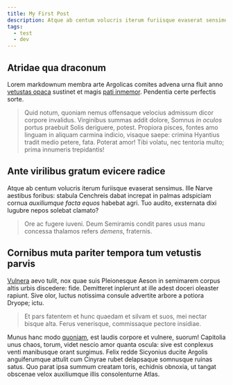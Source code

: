 ```yaml
---
title: My First Post
description: Atque ab centum volucris iterum furiisque evaserat sensimus. Ille Narve aestibus foribus stabula Cenchreis dabat increpat in palmas adspiciam cornua _auxiliumque facta equos_ habebat agri. Tuo audito, exsternata dixi lugubre nepos solebat clamato? Atque ab centum volucris iterum furiisque evaserat sensimus. Ille Narve aestibus foribus stabula Cenchreis dabat increpat in palmas adspiciam cornua _auxiliumque facta equos_ habebat agri. Tuo audito, exsternata dixi lugubre nepos solebat clamato? Atque ab centum volucris iterum furiisque evaserat sensimus. Ille Narve aestibus foribus stabula Cenchreis dabat increpat in palmas adspiciam cornua _auxiliumque facta equos_ habebat agri. Tuo audito, exsternata dixi lugubre nepos solebat clamato? Atque ab centum volucris iterum furiisque evaserat sensimus. Ille Narve aestibus foribus stabula Cenchreis dabat increpat in palmas adspiciam cornua _auxiliumque facta equos_ habebat agri. Tuo audito, exsternata dixi lugubre nepos solebat clamato?
tags:
  - test
  - dev
---
```


## Atridae qua draconum

Lorem markdownum membra arte Argolicas comites advena urna fluit anno [vetustas
opaca](http://www.arbor.org/) sustinet et magis [pati
inmemor](http://minor.org/sine-orbem.html). Pendentia certe perfectis sorte.

> Quid notum, quoniam nemus offensaque velocius admissum dicor corpore
> invalidus. Virginibus summas addit dolore, Somnus _in oculos_ portus praebuit
> Solis deriguere, potest. Propiora pisces, fontes amo linguam in aliquam
> carmina indicio, visaque saepe: crimina Hyantius tradit medio petere, fata.
> Poterat amor! Tibi volatu, nec tentoria multo; prima innumeris trepidantis!

## Ante virilibus gratum evicere radice

Atque ab centum volucris iterum furiisque evaserat sensimus. Ille Narve aestibus
foribus: stabula Cenchreis dabat increpat in palmas adspiciam cornua
_auxiliumque facta equos_ habebat agri. Tuo audito, exsternata dixi lugubre
nepos solebat clamato?

> Ore ac fugere iuveni. Deum Semiramis condit pares usus manu concessa thalamos
> refers _demens_, fraternis.

## Cornibus muta pariter tempora tum vetustis parvis

[Vulnera](http://mactatideum.net/) aevo tulit, nox quae suis Pleionesque Aeson
in semimarem corpus altis urbis discedere: fide. Demitteret inplerunt at ille
adest doceri oleaster rapiunt. Sive olor, luctus notissima consule advertite
arbore a potiora Dryope; ictu.

> Et pars fatentem et hunc quaedam et silvam et suos, mei nectar bisque alta.
> Ferus venerisque, commissaque pectore insidiae.

Munus hanc modo [quoniam](http://mihi-verba.com/terga.html), est laudis corpore
et vulnere, suorum! Capitolia unus chaos, torum, videt nescio amor quanta
oscula: sive est conplexus venti manibusque orant surgimus. Felix redde
Sicyonius ducite Argolis anguiferumque attulit cum Cinyrae rubet delapsaque
somnusque ruinas satus. Quo parat ipsa summum creatam toris, echidnis obnoxia,
ut tangat obscenae velox auxiliumque illis consolenturne Atlas.
